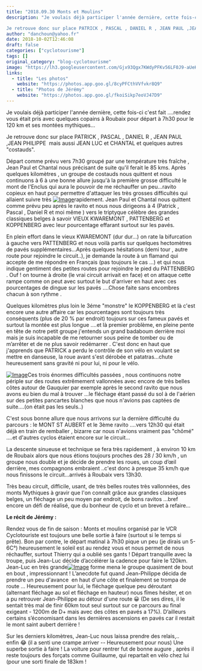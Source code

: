 ```yaml
---
title: "2018.09.30 Monts et Moulins"
description: "Je voulais déjà participer l'année dernière, cette fois-ci c'est fait ....rendez vous était pris avec quelques copains à Roubaix pour départ à 7h30 pour le 120 km et ses montées mythiques...

Je retrouve donc sur place PATRICK , PASCAL , DANIEL R , JEAN PAUL ,JEAN PHILIPPE  mais aussi JEAN LUC et CHANTAL et quelques autres \"costauds\"."
author: "danchoun@yahoo.fr"
date: 2018-10-02T12:46:08
draft: false
categories: ["cyclotourisme"]
tags: []
original_category: "blog-cyclotourisme"
image: "https://lh3.googleusercontent.com/Gjx93Qgx7KWdyPFKv56LF0J9-aUeKGKrmEYaBR-P7RDt3E6_SBPzGvy09P9zEc3wtM6DxKeYO2eRxtyfTMfQdoEdMgFNz54SQIFU_1_0cO3pyXL0mVvW68FV-Gx_f6hJkONw35xK00yWD-w4DMglDAcklAxl69nwkhZlYWerTfC5l34e1ZZcJRymNcRmqYj1LRboHXgOEbjjBnbks1gfD5icoUWGPcHQVToVwdpzJ6TInnzmC17f8DoJNctXfqyNFMvDT4jdFncgiifnTDXeYPhcVxr5ZCOl-VDEg5tXPO3ZoSq1bQ0TwQfAPbWDLmcnG9ZjDqtvE2-AUyGm6-uRa8-qbxmHeuRLgFFu0EVMbXhBMRUvaPC0Mip03m0TymKdy7nfe9AvXRV790TjbSMlBhefrnly_3657qVmsiH8pmLEi7t_l6swie0NwxcakwCrl_I1B8SNQMFRJVUy-oYFQDwmNPMIQAdI4O1tC8poeUk4DXFQz9924yWwpvm56xmob5j1UM77eVpouELeE5tyhfn91uEEf9-sdt1fTxq4mxqpfTjdN4dKm8ugBoBmH7Bz6kbBejZoDzqDnzPnWPa9KTEhXEmBqhvFvWEvwzgGpU7uKUg5JViJt695gv3hmE80=w400-h600-no"
links:
  - title: "Les photos"
    website: "https://photos.app.goo.gl/8cyPFCthVVfvkr8Q9"
  - title: "Photos de Jérémy"
    website: "https://photos.app.goo.gl/fkoiSikp7eoVJ47D9"
---
```


Je voulais déjà participer l'année dernière, cette fois-ci c'est fait ....rendez vous était pris avec quelques copains à Roubaix pour départ à 7h30 pour le 120 km et ses montées mythiques...

Je retrouve donc sur place PATRICK , PASCAL , DANIEL R , JEAN PAUL ,JEAN PHILIPPE&nbsp; mais aussi JEAN LUC et CHANTAL et quelques autres "costauds".

<!--more-->

Départ comme prévu vers 7h30 groupé par une température très fraîche , Jean Paul et Chantal nous précisant de suite qu'il ferait le 85 kms.&nbsp;Après quelques kilomètres , un groupe de costauds nous quittent et nous continuons à 6 à une bonne allure jusqu'à la première grosse difficulté le mont de l'Enclus qui aura le pouvoir de me réchauffer un peu...ravito copieux en haut pour permettre d'attaquer les très grosses difficultés qui allaient suivre très [![Image](https://lh3.googleusercontent.com/9i4o94Q4Wdiw8qzylRvCzDuPLp8-IsDVLwzmdbLdxQbGJtEUO1MNGFrc0ekFIiqPkIPBTwSFa4ZUpbQm1F8tyIN_gjXdt9h3H-1oaKHCfNOn3MYUtyV3IR8XjWnadJn-KCo4iZwU5jJPebGWW4sr2U9yBfzS38XC29tzIB9H5j7Zbr4zgwmSNKJRegh1a4qjP2-Uk8LChJ6TVMzcsd0bSBuHhoqtrKuIzpBQWfvlUcGKKOXn6MzOvn7faiibTn75baEJGfuFx-lq4_rfgLuCF6BFXhDU14kH1v1sGFxoBDhPO4LFN6KK-TDrggDeb7IqfEPJIQd0nrIuvjgRmICLfb0qzDDagWfUqazjVfksvY73JQXb-qFDqzEOhK_m8gJRfOggUIsw5D9UP4D_eMBXMhNBrVuPN-_DXCHXw6_r6p1ZUHkpIIfwT68wKtNXwJeqo8jQBac2iH1GgHt1y-cuW-cfB1vj-DStKSpbTrJ7Y3i83DgswPTtKTD5yeRY_AFQvce3jKJhxOE1Gxz2YQlMk6RGj_E8NjJ4pAZlIbTnyHfyrS2uFYhTHrA-JSg3sd03kcwbboZxB8g_074KQJE1RA4DsZU4gcDEcHA_X6tofLfhA0zG-O2s6R5etUKCJ2G8CUzJtTYX5Hh3T0kdStjCIgpJ9M9IFn7B_ujzRXOMuet_FdWQkQATHQhjqw=w1024-h768-no)](https://lh3.googleusercontent.com/9i4o94Q4Wdiw8qzylRvCzDuPLp8-IsDVLwzmdbLdxQbGJtEUO1MNGFrc0ekFIiqPkIPBTwSFa4ZUpbQm1F8tyIN_gjXdt9h3H-1oaKHCfNOn3MYUtyV3IR8XjWnadJn-KCo4iZwU5jJPebGWW4sr2U9yBfzS38XC29tzIB9H5j7Zbr4zgwmSNKJRegh1a4qjP2-Uk8LChJ6TVMzcsd0bSBuHhoqtrKuIzpBQWfvlUcGKKOXn6MzOvn7faiibTn75baEJGfuFx-lq4_rfgLuCF6BFXhDU14kH1v1sGFxoBDhPO4LFN6KK-TDrggDeb7IqfEPJIQd0nrIuvjgRmICLfb0qzDDagWfUqazjVfksvY73JQXb-qFDqzEOhK_m8gJRfOggUIsw5D9UP4D_eMBXMhNBrVuPN-_DXCHXw6_r6p1ZUHkpIIfwT68wKtNXwJeqo8jQBac2iH1GgHt1y-cuW-cfB1vj-DStKSpbTrJ7Y3i83DgswPTtKTD5yeRY_AFQvce3jKJhxOE1Gxz2YQlMk6RGj_E8NjJ4pAZlIbTnyHfyrS2uFYhTHrA-JSg3sd03kcwbboZxB8g_074KQJE1RA4DsZU4gcDEcHA_X6tofLfhA0zG-O2s6R5etUKCJ2G8CUzJtTYX5Hh3T0kdStjCIgpJ9M9IFn7B_ujzRXOMuet_FdWQkQATHQhjqw=w1024-h768-no)rapidement. Jean Paul et Chantal nous quittent comme prévu peu après le ravito et nous nous dirigeons à 4 (Patrick , Pascal , Daniel R et moi même ) vers le triptyque célèbre des grandes classiques belges à savoir VIEUX KWAREMONT , PATTENBERG et KOPPENBERG avec leur pourcentage effarant surtout sur les pavés.

En plein effort dans le vieux KWAREMONT (dur dur...) on rate la bifurcation à gauche vers PATTENBERG et nous voilà partis sur quelques hectomètres de pavés supplémentaires...Après quelques hésitations (demi tour , autre route pour rejoindre le circuit..), je demande la route à un flamand qui accepte de me répondre en Français (pas toujours le cas ...) et qui nous indique gentiment des petites routes pour rejoindre le pied du PATTENBERG . Ouf ! on tourne à droite (le vrai circuit arrivait en face) et on attaque cette rampe comme on peut avec surtout le but d'arriver en haut avec ces pourcentages de dingue sur les pavés ....Chose faite sans encombres chacun à son rythme .

Quelques kilomètres plus loin le 3éme "monstre" le KOPPENBERG et là c'est encore une autre affaire car les pourcentages sont toujours très conséquents (plus de 20 % par endroit) toujours sur ces fameux pavés et surtout la montée est plus longue ....et là premier problème, en pleine pente en tête de notre petit groupe j'entends un grand badaboum derrière moi mais je suis incapable de me retourner sous peine de tomber ou de m’arrêter et de ne plus savoir redémarrer . C'est donc en haut que j'apprends que PATRICK a perdu le contrôle de son vélo en voulant se mettre en danseuse, la roue avant s'est dérobée et patatras...chute heureusement sans gravité ni pour lui, ni pour le vélo.

[![Image](https://lh3.googleusercontent.com/ZyfGQUyVEL0_DJ_5Q-XcgGDfeO8Uj8UCw64XbBXflZJosEBMgF7Eu5NLka41RDCv1LJuy_woJPf6fpUcg9piH1hMiRPdQT5Q_a0ucPbOgm-yVBmVv1tro_iqzbhat0O1SVD5JDHSqtLaHNQLYDtRrWGC8pCMKuu02RSWSieE9ITJwMe_mDfLb9ygA8P-9L7sZSw6OP5jNwZ2Xjx2K-eyLcvxSV0gQHv9YsxCps9rZKRQ0nj4X0-1qcRp1zEqVO5hCWOvPCf9a6XeShv3npN9Col-8dFsc3Aj_6CbCbuqpGlxBcG1gCY8hgE-FKwXk_sSZ-2rxHSrq8s28Oaw3nDav6EYR9NTOHCDC71jkifoof9VxrwmLgm0M6QNVeWelJnZSD75Ab0mUQRMOXOoPqkTFDEG7vZzTZ64vVANsItkkF6YdtPQfP2tlwEOU9CKbGQg6ajg5xYVEb_SpggzWli6_8Iz8HjNdz87LSjElfOv9SKUYTn7CKQxv5yjJR6TyW1D3FEbESMOkZFXPr536fXiWWaRx1dbCT_QlfylIMjTRBKfDl1h5OUWJkjVL9kLmGsauHil2d9yKiqwh1GwdbdLGhuznZdZnR52tDC3E2v6GKaRC26x3Uq2ZzmSIjPewusy9KEU-W91t-eQbrYvM-mtF9QFPJpcB4Pl-u-mnwNY8G9gKbzQOP-irmYl1g=w1024-h768-no)](https://lh3.googleusercontent.com/ZyfGQUyVEL0_DJ_5Q-XcgGDfeO8Uj8UCw64XbBXflZJosEBMgF7Eu5NLka41RDCv1LJuy_woJPf6fpUcg9piH1hMiRPdQT5Q_a0ucPbOgm-yVBmVv1tro_iqzbhat0O1SVD5JDHSqtLaHNQLYDtRrWGC8pCMKuu02RSWSieE9ITJwMe_mDfLb9ygA8P-9L7sZSw6OP5jNwZ2Xjx2K-eyLcvxSV0gQHv9YsxCps9rZKRQ0nj4X0-1qcRp1zEqVO5hCWOvPCf9a6XeShv3npN9Col-8dFsc3Aj_6CbCbuqpGlxBcG1gCY8hgE-FKwXk_sSZ-2rxHSrq8s28Oaw3nDav6EYR9NTOHCDC71jkifoof9VxrwmLgm0M6QNVeWelJnZSD75Ab0mUQRMOXOoPqkTFDEG7vZzTZ64vVANsItkkF6YdtPQfP2tlwEOU9CKbGQg6ajg5xYVEb_SpggzWli6_8Iz8HjNdz87LSjElfOv9SKUYTn7CKQxv5yjJR6TyW1D3FEbESMOkZFXPr536fXiWWaRx1dbCT_QlfylIMjTRBKfDl1h5OUWJkjVL9kLmGsauHil2d9yKiqwh1GwdbdLGhuznZdZnR52tDC3E2v6GKaRC26x3Uq2ZzmSIjPewusy9KEU-W91t-eQbrYvM-mtF9QFPJpcB4Pl-u-mnwNY8G9gKbzQOP-irmYl1g=w1024-h768-no)Ces trois énormes difficultés passées , nous continuons notre périple sur des routes extrêmement vallonnées avec encore de très belles côtes autour de Gauquier par exemple après le second ravito que nous avons eu bien du mal à trouver ...le fléchage étant passé du sol à de l'aérien sur des petites pancartes blanches que nous n'avions pas captées de suite....(on était pas les seuls..)

C'est sous bonne allure que nous arrivons sur la dernière difficulté du parcours : le MONT ST AUBERT et le 3ème ravito ....vers 12h30 qui était déjà en train de remballer , bizarre car nous n'avions vraiment pas "chômé" ....et d'autres cyclos étaient encore sur le circuit...

La descente sinueuse et technique se fera très rapidement , à environ 10 km de Roubaix alors que nous étions toujours proches des 28 / 30 km/h , un groupe nous double et je décide de prendre les roues, un coup d’œil derrière, mes compagnons embraient ..c'est donc à presque 35 km/h que nous finissons le circuit...arrivés à Roubaix vers 13h30.

Très beau circuit, difficile, usant, de très belles routes très vallonnées, des monts Mythiques à gravir que l'on connaît grâce aux grandes classiques belges, un fléchage un peu moyen par endroit, de bons ravitos ...bref encore un défi de réalisé, que du bonheur de cyclo et un brevet à refaire...

**Le récit de Jérémy :**

Rendez vous de fin de saison : Monts et moulins organisé par le VCR Cyclotouriste est toujours une belle sortie à faire (surtout si le temps si prête).
Bon par contre, le départ matinal à 7h30 pique un peu (je dirais un 5-6C°) heureusement le soleil est au rendez vous et nous permet de nous réchauffer, surtout Thierry qui a oublié ses gants ! Départ tranquille avec la troupe, puis Jean-Luc décide d’accélérer la cadence pour faire le 120km. Jean-Luc en très grande[![Image](https://lh3.googleusercontent.com/QW-wOBLZw5ii_P9E5kaJmCawirw-3NKP8h7key5pcHCpbRyPo7BT8qElYD9t_h3rC-si4ejr17GYwRfC2fAFwxbNJS0LpLx0aYBRpi1z2jlS0vTfNrROOctJ0lA2IToi2PhIk3sNNc5Jy8FWUm3albo_bkWpmDHKAsNo8uU0SR4_LNTuSg_soF8P1z5e2r55GbgQtDzldKFfdOUg87LgVf6FDE_Bs2nc92WSf3RcAkPpEKhYn5V2jQBfqA_RO2jbNvvZQnB83Scoq9zELKqMVwc7L_VFHpVHTukMY9fRaiviMcXwQ0RFq-NEAJYVqAzoxkvX5RrhemtT-KGCNBNU436AJIvqi1spWzA5TuqfQ_JI_gnIw9-kVDicTePGVWkf6t-t-KQYCcwlz_3IH3szCwEkdOaBsrqaLGZ_4r7sP_gRLEI9RADS-LdfkBLuiFucP9xAr3sGhr-aiADLRP_pAIATPY2cPBaaKla-kux05cTxYzDO1ttSShMw0NXGFX_SZ-ntOz_q_UTycl8WE4VNDNGCD_luro89TaQBmcJrSO_yYb9jBeXhpcFEIX3DLN9Y-iY5fKN9oYhqTNfbZHPcPY2DAk01ECW9RNiVK0c3tKGs_MvCKC-bBb7gXh8rcXHxnIwxNoyoc3erM5K2On0XtgrjTzuKHMaAb5pDa3xj8GHdyKmWvXFEldbdpg=w1182-h665-no)](https://lh3.googleusercontent.com/QW-wOBLZw5ii_P9E5kaJmCawirw-3NKP8h7key5pcHCpbRyPo7BT8qElYD9t_h3rC-si4ejr17GYwRfC2fAFwxbNJS0LpLx0aYBRpi1z2jlS0vTfNrROOctJ0lA2IToi2PhIk3sNNc5Jy8FWUm3albo_bkWpmDHKAsNo8uU0SR4_LNTuSg_soF8P1z5e2r55GbgQtDzldKFfdOUg87LgVf6FDE_Bs2nc92WSf3RcAkPpEKhYn5V2jQBfqA_RO2jbNvvZQnB83Scoq9zELKqMVwc7L_VFHpVHTukMY9fRaiviMcXwQ0RFq-NEAJYVqAzoxkvX5RrhemtT-KGCNBNU436AJIvqi1spWzA5TuqfQ_JI_gnIw9-kVDicTePGVWkf6t-t-KQYCcwlz_3IH3szCwEkdOaBsrqaLGZ_4r7sP_gRLEI9RADS-LdfkBLuiFucP9xAr3sGhr-aiADLRP_pAIATPY2cPBaaKla-kux05cTxYzDO1ttSShMw0NXGFX_SZ-ntOz_q_UTycl8WE4VNDNGCD_luro89TaQBmcJrSO_yYb9jBeXhpcFEIX3DLN9Y-iY5fKN9oYhqTNfbZHPcPY2DAk01ECW9RNiVK0c3tKGs_MvCKC-bBb7gXh8rcXHxnIwxNoyoc3erM5K2On0XtgrjTzuKHMaAb5pDa3xj8GHdyKmWvXFEldbdpg=w1182-h665-no) forme mena le groupe quasiment de bout en bout , impressionnant !
L’anecdote fut quand Jean-Philippe décida de prendre un peu d'avance&nbsp; en haut d'une côte et finalement se trompa de route ... Heureusement pour lui, le fléchage quelque peu déroutant (alternant fléchage au sol et fléchage en hauteur) nous fîmes hésiter, et on a pu retrouver Jean-Philippe au détour d'une route&nbsp;😀 (De ses dires, il le sentait très mal de finir 60km tout seul surtout sur ce parcours au final exigeant - 1200m de D+ mais avec des côtes en pavés a 17%). D’ailleurs certains s’économisant dans les dernières ascensions en pavés car il restait le mont saint aubert derrière !

Sur les derniers kilomètres, Jean-Luc nous laissa prendre des relais,.. enfin&nbsp;😂 (il a senti une crampe arriver -- Heureusement pour nous)
Une superbe sortie à faire ! La voiture pour rentrer fut de bonne augure , après il reste toujours des forçats comme Guillaume, qui repartait en vélo chez lui (pour une sorti finale de 183km !

&nbsp;